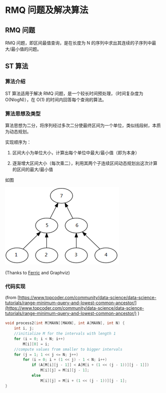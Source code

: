 # RMQ 问题及解决算法

## RMQ 问题

RMQ 问题，即区间最值查询，是在长度为 N 的序列中求出其连续的子序列中最大/最小值的问题。

## ST 算法

### 算法介绍

ST 算法适用于解决 RMQ 问题，是一个较长时间预处理，（时间复杂度为 O(NlogN)），在 O(1) 的时间内回答每个查询的算法。

### 算法思想及类型

算法思想为二分，将序列经过多次二分使最终区间为一个单位，类似线段树，本质为动态规划。

实现顺序为：

1. 区间大小为单位大小，计算出每个单位中最大/最小值（即为本身）

2. 逐渐增大区间大小（每次乘二），利用其两个子连续区间动态规划出这次计算的区间的最大/最小值

如图

![graph.png](https://raw.githubusercontent.com/billchenchina/cppcodes/master/solve/RMQ%20Problem/graph.png)

(Thanks to [Ferric](https://ferric.cf) and Graphviz)

### 代码实现

(from [https://www.topcoder.com/community/data-science/data-science-tutorials/range-minimum-query-and-lowest-common-ancestor/](https://www.topcoder.com/community/data-science/data-science-tutorials/range-minimum-query-and-lowest-common-ancestor/) )


```cpp
void process2(int M[MAXN][MAXN], int A[MAXN], int N) {
    int i, j;
    //initialize M for the intervals with length 1
    for (i = 0; i < N; i++)
        M[i][0] = i;
    //compute values from smaller to bigger intervals
    for (j = 1; 1 << j <= N; j++)
        for (i = 0; i + (1 << j) - 1 < N; i++)
            if (A[M[i][j - 1]] < A[M[i + (1 << (j - 1))][j - 1]])
                M[i][j] = M[i][j - 1];
            else
                M[i][j] = M[i + (1 << (j - 1))][j - 1];
}
```